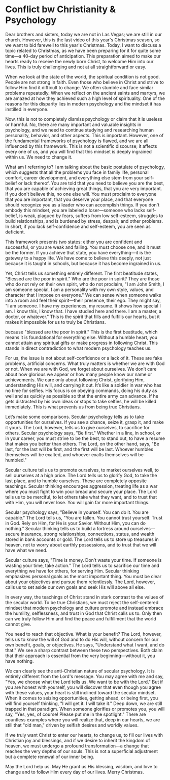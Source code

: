 # Conflict bw Christianity & Psychology

Dear brothers and sisters, today we are not in Las Vegas; we are still in our church. However, this is the last video of this year's Christmas season, so we want to bid farewell to this year's Christmas. Today, I want to discuss a topic related to Christmas, as we have been preparing for it for quite some time—a 40-day period of anticipation. This preparation aimed to make our hearts ready to receive the newly born Christ, to welcome Him into our lives. This is truly challenging and not at all straightforward or easy. 

When we look at the state of the world, the spiritual condition is not good. People are not strong in faith. Even those who believe in Christ and strive to follow Him find it difficult to change. We often stumble and face similar problems repeatedly. When we reflect on the ancient saints and martyrs, we are amazed at how they achieved such a high level of spirituality. One of the reasons for this disparity lies in modern psychology and the mindset it has instilled in everyone. 

Now, this is not to completely dismiss psychology or claim that it is useless or harmful. No, there are many important and valuable insights in psychology, and we need to continue studying and researching human personality, behavior, and other aspects. This is important. However, one of the fundamental frameworks of psychology is flawed, and we are all influenced by this framework. This is not a scientific discourse; it affects every one of us, and you will find that this mindset is deeply ingrained within us. We need to change it.

What am I referring to? I am talking about the basic postulate of psychology, which suggests that all the problems you face in family life, personal comfort, career development, and everything else stem from your self-belief or lack thereof. You are told that you need to believe you are the best, that you are capable of achieving great things, that you are very important. If you don't believe this, no one else will. You must proclaim to everyone that you are important, that you deserve your place, and that everyone should recognize you as a leader who can accomplish things. If you don't embody this mindset, you are labeled a loser—someone who lacks self-belief, is weak, plagued by fears, suffers from low self-esteem, struggles to build relationships, and is burdened by stress, despair, and other problems. In short, if you lack self-confidence and self-esteem, you are seen as deficient. 

This framework presents two states: either you are confident and successful, or you are weak and failing. You must choose one, and it must be the former. If you achieve that state, you have everything—it is the gateway to a happy life. We have come to believe this deeply, not just because it is taught in schools, but because it has become ingrained in us. 

Yet, Christ tells us something entirely different. The first beatitude states, "Blessed are the poor in spirit." Who are the poor in spirit? They are those who do not rely on their own spirit, who do not proclaim, "I am John Smith, I am someone special, I am a personality with my own style, values, and character that I impose on everyone." We can sense when someone walks into a room and feel their spirit—their presence, their ego. They might say, "I am someone. I have my experiences, my resume. It shows how special I am. I know this, I know that. I have studied here and there. I am a master, a doctor, or whatever." This is the spirit that fills and fulfills our hearts, but it makes it impossible for us to truly be Christians.

because "blessed are the poor in spirit." This is the first beatitude, which means it is foundational for everything else. Without a humble heart, you cannot attain any spiritual gifts or make progress in following Christ. This stands in direct contradiction to what modern psychology teaches us. 

For us, the issue is not about self-confidence or a lack of it. These are fake problems, artificial concerns. What truly matters is whether we are with God or not. When we are with God, we forget about ourselves. We don’t care about how glorious we appear or how many people know our name or achievements. We care only about following Christ, glorifying Him, understanding His will, and carrying it out. It’s like a soldier in war who has no time for selfies. His focus is on obeying commands, doing his duty as well and as quickly as possible so that the entire army can advance. If he gets distracted by his own ideas or stops to take selfies, he will be killed immediately. This is what prevents us from being true Christians.

Let’s make some comparisons. Secular psychology tells us to take opportunities for ourselves. If you see a chance, seize it, grasp it, and make it yours. The Lord, however, tells us to give ourselves, to sacrifice for others. Secular psychology says, "Be first." Whether in a line, in school, or in your career, you must strive to be the best, to stand out, to have a resume that makes you better than others. The Lord, on the other hand, says, "Be last, for the last will be first, and the first will be last. Whoever humbles themselves will be exalted, and whoever exalts themselves will be humbled." 

Secular culture tells us to promote ourselves, to market ourselves well, to sell ourselves at a high price. The Lord tells us to glorify God, to take the last place, and to humble ourselves. These are completely opposite teachings. Secular thinking encourages aggression, treating life as a war where you must fight to win your bread and secure your place. The Lord tells us to be merciful, to let others take what they want, and to trust that with Him, you will never lose. You will gain far more important things.

Secular psychology says, "Believe in yourself. You can do it. You are capable." The Lord tells us, "You are fallen. You cannot trust yourself. Trust in God. Rely on Him, for He is your Savior. Without Him, you can do nothing." Secular thinking tells us to build a fortress around ourselves—secure insurance, strong relationships, connections, status, and wealth stored in bank accounts or gold. The Lord tells us to store up treasures in heaven, not to worry about earthly possessions, and to trust that we will have what we need.

Secular culture says, "Time is money. Don’t waste your time. If someone is wasting your time, take action." The Lord tells us to sacrifice our time and everything we have for others, for serving Him. Secular thinking emphasizes personal goals as the most important thing. You must be clear about your objectives and pursue them relentlessly. The Lord, however, calls us to set aside our own goals and seek His will above all else. 

In every way, the teachings of Christ stand in stark contrast to the values of the secular world. To be true Christians, we must reject the self-centered mindset that modern psychology and culture promote and instead embrace the humility, selflessness, and trust in God that Christ calls us to. Only then can we truly follow Him and find the peace and fulfillment that the world cannot give.

You need to reach that objective. What is your benefit? The Lord, however, tells us to know the will of God and to do His will, without concern for our own benefit, goals, or objectives. He says, "Understand what I want, and do that." We see a sharp contrast between these two perspectives. Both claim that their approach is essential from the very beginning—without it, you have nothing. 

We can clearly see the anti-Christian nature of secular psychology. It is entirely different from the Lord's message. You may agree with me and say, "Yes, we choose what the Lord tells us. We want to be with the Lord." But if you are honest with yourself, you will discover that even though you agree with these values, your heart is still inclined toward the secular mindset. When it comes to seizing opportunities, getting ahead, or being first, you will find yourself thinking, "I will get it. I will take it." Deep down, we are still trapped in that paradigm. When someone glorifies or promotes you, you will say, "Yes, yes, of course! Please put me in the spotlight." There are countless examples where you will realize that, deep in our hearts, we are still that "old man," driven by selfish desires and worldly values.

If we truly want Christ to enter our hearts, to change us, to fill our lives with Christian joy and blessings, and if we desire to inherit the kingdom of heaven, we must undergo a profound transformation—a change that reaches the very depths of our souls. This is not a superficial adjustment but a complete renewal of our inner being. 

May the Lord help us. May He grant us His blessing, wisdom, and love to change and to follow Him every day of our lives. Merry Christmas.

